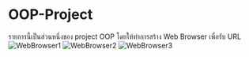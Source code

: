 # OOP-Project
รายการนี้เป็นส่วนหนึ่งของ project OOP โดยให้ทำการสร้าง Web Browser เพื่อรับ URL
![WebBrowser1](https://user-images.githubusercontent.com/88548302/166293213-370a3546-086e-4ea5-b6bb-8710e9256402.png)
![WebBrowser2](https://user-images.githubusercontent.com/88548302/166293224-51e55260-2609-477f-9b27-d4e3a8ac5a9d.png)
![WebBrowser3](https://user-images.githubusercontent.com/88548302/166293232-615a7b6b-c587-4729-962c-d6ade4c7660e.png)
